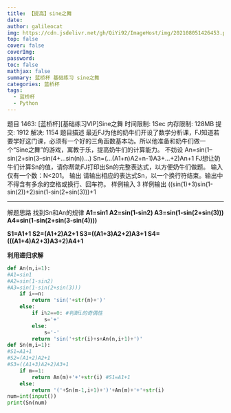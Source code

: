 ```yaml
---
title: 【提高】sine之舞
date: 
author: galileocat
img: https://cdn.jsdelivr.net/gh/QiYi92/ImageHost/img/202108051426453.png
top: false
cover: false
coverImg: 
password: 
toc: false
mathjax: false
summary: 蓝桥杯 基础练习 sine之舞
categories: 蓝桥杯
tags:
  - 蓝桥杯
  - Python
---
```

题目 1463: [蓝桥杯][基础练习VIP]Sine之舞
时间限制: 1Sec 内存限制: 128MB 提交: 1912 解决: 1154
题目描述
最近FJ为他的奶牛们开设了数学分析课，FJ知道若要学好这门课，必须有一个好的三角函数基本功。所以他准备和奶牛们做一个“Sine之舞”的游戏，寓教于乐，提高奶牛们的计算能力。
不妨设
An=sin(1–sin(2+sin(3–sin(4+...sin(n))...)
Sn=(...(A1+n)A2+n-1)A3+...+2)An+1
FJ想让奶牛们计算Sn的值，请你帮助FJ打印出Sn的完整表达式，以方便奶牛们做题。
输入
仅有一个数：N<201。
输出
请输出相应的表达式Sn，以一个换行符结束。输出中不得含有多余的空格或换行、回车符。
样例输入
3
样例输出
((sin(1)+3)sin(1-sin(2))+2)sin(1-sin(2+sin(3)))+1

---
解题思路
找到Sn和An的规律
**A1=sin1
A2=sin(1-sin2)
A3=sin(1-sin(2+sin(3)))
A4=sin(1-sin(2+sin(3-sin(4))))**
 
**S1=A1+1
S2=(A1+2)A2+1
S3=((A1+3)A2+2)A3+1
S4=(((A1+4)A2+3)A3+2)A4+1**

**利用递归求解**
```python
def An(n,i=1):
#A1=sin1
#A2=sin(1-sin2)
#A3=sin(1-sin(2+sin(3)))
    if i==n:
        return 'sin('+str(n)+')'
    else:
        if i%2==0: #判断i的奇偶性
            s='+'
        else:
            s='-'
        return 'sin('+str(i)+s+An(n,i+1)+')'
def Sn(m,i=1):
#S1=A1+1
#S2=(A1+2)A2+1
#S3=((A1+3)A2+2)A3+1
    if m==1:
        return An(m)+'+'+str(i) #S1=A1+1
    else:
        return '('+Sn(m-1,i+1)+')'+An(m)+'+'+str(i)
num=int(input())
print(Sn(num)
```